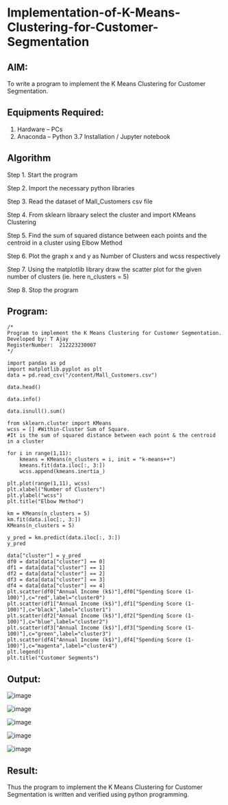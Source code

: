 # Implementation-of-K-Means-Clustering-for-Customer-Segmentation

## AIM:
To write a program to implement the K Means Clustering for Customer Segmentation.

## Equipments Required:
1. Hardware – PCs
2. Anaconda – Python 3.7 Installation / Jupyter notebook

## Algorithm
Step 1. Start the program

Step 2. Import the necessary python libraries

Step 3. Read the dataset of Mall_Customers csv file

Step 4. From sklearn libraary select the cluster and import KMeans Clustering

Step 5. Find the sum of squared distance between each points and the centroid in a cluster using Elbow Method

Step 6. Plot the graph x and y as Number of Clusters and wcss respectively

Step 7. Using the matplotlib library draw the scatter plot for the given number of clusters (ie. here n_clusters = 5)

Step 8. Stop the program
## Program:
```
/*
Program to implement the K Means Clustering for Customer Segmentation.
Developed by: T Ajay
RegisterNumber:  212223230007
*/
```
```
import pandas as pd
import matplotlib.pyplot as plt
data = pd.read_csv("/content/Mall_Customers.csv")

data.head()

data.info()

data.isnull().sum()

from sklearn.cluster import KMeans
wcss = [] #Within-Cluster Sum of Square.
#It is the sum of squared distance between each point & the centroid in a cluster

for i in range(1,11):
    kmeans = KMeans(n_clusters = i, init = "k-means++")
    kmeans.fit(data.iloc[:, 3:])
    wcss.append(kmeans.inertia_)

plt.plot(range(1,11), wcss)
plt.xlabel("Number of Clusters")
plt.ylabel("wcss")
plt.title("Elbow Method")

km = KMeans(n_clusters = 5)
km.fit(data.iloc[:, 3:])
KMeans(n_clusters = 5)

y_pred = km.predict(data.iloc[:, 3:])
y_pred

data["cluster"] = y_pred
df0 = data[data["cluster"] == 0]
df1 = data[data["cluster"] == 1]
df2 = data[data["cluster"] == 2]
df3 = data[data["cluster"] == 3]
df4 = data[data["cluster"] == 4]
plt.scatter(df0["Annual Income (k$)"],df0["Spending Score (1-100)"],c="red",label="cluster0")
plt.scatter(df1["Annual Income (k$)"],df1["Spending Score (1-100)"],c="black",label="cluster1")
plt.scatter(df2["Annual Income (k$)"],df2["Spending Score (1-100)"],c="blue",label="cluster2")
plt.scatter(df3["Annual Income (k$)"],df3["Spending Score (1-100)"],c="green",label="cluster3")
plt.scatter(df4["Annual Income (k$)"],df4["Spending Score (1-100)"],c="magenta",label="cluster4")
plt.legend()
plt.title("Customer Segments")

```
## Output:
![image](https://github.com/user-attachments/assets/4b804b24-0d3e-4aa6-a0f2-63bcba0d45f4)

![image](https://github.com/user-attachments/assets/551a9afa-dc7c-44d5-8437-5f183131db6b)

![image](https://github.com/user-attachments/assets/2b580923-ebe2-4e27-a1b7-091f5fec6ac7)

![image](https://github.com/user-attachments/assets/ae5fea05-d3d8-4a56-9649-a2193c73cda3)

![image](https://github.com/user-attachments/assets/31597191-e161-41d3-b048-2be653921d8a)

## Result:
Thus the program to implement the K Means Clustering for Customer Segmentation is written and verified using python programming.
